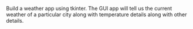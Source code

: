 Build a weather app using tkinter. The GUI app will tell us the current weather of a particular city along with temperature details along with other details. 
